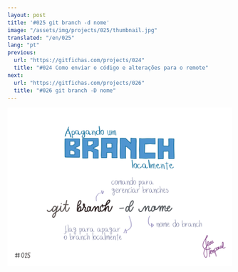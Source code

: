 ```yaml
---
layout: post
title: '#025 git branch -d nome'
image: "/assets/img/projects/025/thumbnail.jpg"
translated: "/en/025"
lang: "pt"
previous:
  url: "https://gitfichas.com/projects/024"
  title: "#024 Como enviar o código e alterações para o remote"
next:
  url: "https://gitfichas.com/projects/026"
  title: "#026 git branch -D nome"
---
```


<img alt="Para apagar um branch localmente use git branch -d nome-do-branch" src="/assets/img/projects/025/full.jpg">